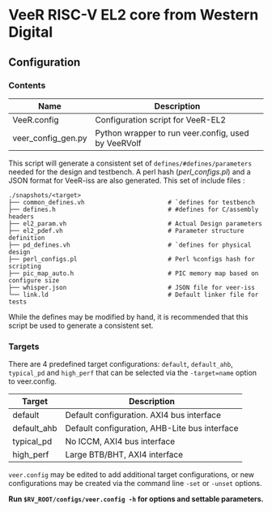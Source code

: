 # VeeR RISC-V EL2 core from Western Digital

## Configuration

### Contents
Name                    | Description
----------------------  | ------------------------------
VeeR.config             | Configuration script for VeeR-EL2
veer_config_gen.py      | Python wrapper to run veer.config, used by VeeRVolf


This script will generate a consistent set of `defines/#defines/parameters` needed for the design and testbench.
A perl hash (*perl_configs.pl*) and a JSON format for VeeR-iss are also generated.
This set of include files :

    ./snapshots/<target>
    ├── common_defines.vh                       # `defines for testbench
    ├── defines.h                               # #defines for C/assembly headers
    ├── el2_param.vh                            # Actual Design parameters
    ├── el2_pdef.vh                             # Parameter structure definition
    ├── pd_defines.vh                           # `defines for physical design
    ├── perl_configs.pl                         # Perl %configs hash for scripting
    ├── pic_map_auto.h                          # PIC memory map based on configure size
    ├── whisper.json                            # JSON file for veer-iss
    └── link.ld                                 # Default linker file for tests



While the defines may be modified by hand, it is recommended that this script be used to generate a consistent set.

### Targets
There are 4 predefined target configurations: `default`, `default_ahb`, `typical_pd` and `high_perf` that can be selected via the `-target=name` option to veer.config.

Target                  | Description
----------------------  | ------------------------------
default                 | Default configuration. AXI4 bus interface
default_ahb             | Default configuration, AHB-Lite bus interface
typical_pd              | No ICCM, AXI4 bus interface
high_perf               | Large BTB/BHT, AXI4 interface


`veer.config` may be edited to add additional target configurations, or new configurations may be created via the command line `-set` or `-unset` options.

**Run `$RV_ROOT/configs/veer.config -h` for options and settable parameters.**

